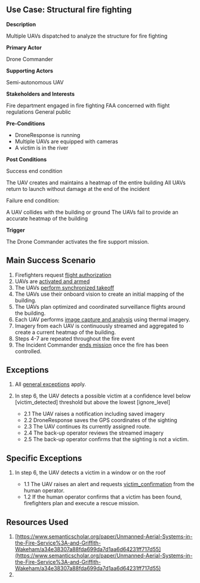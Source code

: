 ## Use Case: Structural fire fighting

**Description**

Multiple UAVs dispatched to analyze the structure for fire fighting

**Primary Actor**

Drone Commander

**Supporting Actors**

Semi-autonomous UAV

**Stakeholders and Interests**

Fire department engaged in fire fighting
FAA concerned with flight regulations
General public

**Pre-Conditions**

- DroneResponse is running
- Multiple UAVs are equipped with cameras
- A victim is in the river

**Post Conditions**

Success end condition

The UAV creates and maintains a heatmap of the entire building
All UAVs return to launch without damage at the end of the incident

Failure end condition:

A UAV collides with the building or ground
The UAVs fail to provide an accurate heatmap of the building 


**Trigger**

The Drone Commander activates the fire support mission.

## Main Success Scenario

1. Firefighters request [flight authorization](../supporting/FlightAuthorization.md)
2. UAVs are [activated and armed](../supporting/ActivateAndArm.md)
3. The UAVs [perform synchronized takeoff](../supporting/SynchronizedTakeoff.md)
4. The UAVs use their onboard vision to create an initial mapping of the building.
5. The UAVs plan optimized and coordinated surveillance flights around the building.
6. Each UAV performs [image capture and analysis](../supporting/ImageCaptureAndAnalysis.md) using thermal imagery.
7. Imagery from each UAV is continuously streamed and aggregated to create a current heatmap of the building.
8. Steps 4-7 are repeated throughout the fire event
9. The Incident Commander [ends mission](supporting/EndMission.md) once the fire has been controlled.

## Exceptions

1. All [general exceptions](../../README.md#GeneralExceptions) apply.

2. In step 6, the UAV detects a possible victim at a confidence level below [victim_detected] threshold but above the lowest [ignore_level]
   * 2.1 The UAV raises a notification including saved imagery
   * 2.2 DroneResponse saves the GPS coordinates of the sighting
   * 2.3 The UAV continues its currently assigned route.
   * 2.4 The back-up operator reviews the streamed imagery
   * 2.5 The back-up operator confirms that the sighting is not a victim.

## Specific Exceptions

1. In step 6, the UAV detects a victim in a window or on the roof

   * 1.1 The UAV raises an alert and requests [victim_confirmation](../supporting/VictimConfirmation.md) from the human operator.
   * 1.2 If the human operator confirms that a victim has been found, firefighters plan and execute a rescue mission.

## Resources Used

1. [https://www.semanticscholar.org/paper/Unmanned-Aerial-Systems-in-the-Fire-Service%3A-and-Griffith-Wakeham/a34e38307a88fda699da7d1aa6d64231ff717d55](https://www.semanticscholar.org/paper/Unmanned-Aerial-Systems-in-the-Fire-Service%3A-and-Griffith-Wakeham/a34e38307a88fda699da7d1aa6d64231ff717d55)
2.
